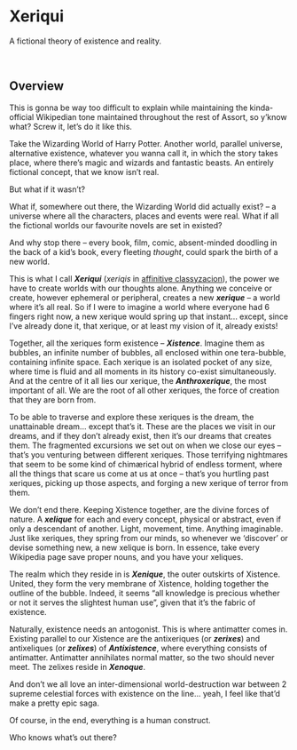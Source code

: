 # Xeriqui
<!-- #SQUARK live! index!
| dest = xeriqui
| desc = A fictional theory of existence and reality
| capt = Index Page
| index = xeriqui
| shard = #INDEX / index / personal / fantasy
-->

A fictional theory of existence and reality.


<br>


## Overview

This is gonna be way too difficult to explain while maintaining the kinda-official Wikipedian tone maintained throughout the rest of Assort, so y’know what? Screw it, let’s do it like this.

Take the Wizarding World of Harry Potter. Another world, parallel universe, alternative existence, whatever you wanna call it, in which the story takes place, where there’s magic and wizards and fantastic beasts. An entirely fictional concept, that we know isn’t real.

But what if it wasn’t?

What if, somewhere out there, the Wizarding World did actually exist? – a universe where all the characters, places and events were real. What if all the fictional worlds our favourite novels are set in existed?

And why stop there – every book, film, comic, absent-minded doodling in the back of a kid’s book, every fleeting *thought*, could spark the birth of a new world.

This is what I call ***Xeriqui*** (*xeriqis* in [affinitive classyzacion](../affine/readme.md)), the power we have to create worlds with our thoughts alone. Anything we conceive or create, however ephemeral or peripheral, creates a new ***xerique*** – a world where it’s all real. So if I were to imagine a world where everyone had 6 fingers right now, a new xerique would spring up that instant... except, since I’ve already done it, that xerique, or at least my vision of it, already exists!

Together, all the xeriques form existence – ***Xistence***. Imagine them as bubbles, an infinite number of bubbles, all enclosed within one tera-bubble, containing infinite space. Each xerique is an isolated pocket of any size, where time is fluid and all moments in its history co-exist simultaneously. And at the centre of it all lies our xerique, the ***Anthroxerique***, the most important of all. We are the root of all other xeriques, the force of creation that they are born from.

To be able to traverse and explore these xeriques is the dream, the unattainable dream... except that’s it. These are the places we visit in our dreams, and if they don’t already exist, then it’s our dreams that creates them. The fragmented excursions we set out on when we close our eyes – that’s you venturing between different xeriques. Those terrifying nightmares that seem to be some kind of chimærical hybrid of endless torment, where all the things that scare us come at us at once – that’s you hurtling past xeriques, picking up those aspects, and forging a new xerique of terror from them.

We don’t end there. Keeping Xistence together, are the divine forces of nature. A ***xelique*** for each and every concept, physical or abstract, even if only a descendant of another. Light, movement, time. Anything imaginable. Just like xeriques, they spring from our minds, so whenever we ‘discover’ or devise something new, a new xelique is born. In essence, take every Wikipedia page save proper nouns, and you have your xeliques.

The realm which they reside in is ***Xenique***, the outer outskirts of Xistence. United, they form the very membrane of Xistence, holding together the outline of the bubble. Indeed, it seems “all knowledge is precious whether or not it serves the slightest human use”, given that it’s the fabric of existence.

Naturally, existence needs an antogonist. This is where antimatter comes in. Existing parallel to our Xistence are the antixeriques (or ***zerixes***) and antixeliques (or ***zelixes***) of ***Antixistence***, where everything consists of antimatter. Antimatter annihilates normal matter, so the two should never meet. The zelixes reside in ***Xenoque***.

And don’t we all love an inter-dimensional world-destruction war between 2 supreme celestial forces with existence on the line... yeah, I feel like that’d make a pretty epic saga.

Of course, in the end, everything is a human construct.

Who knows what’s out there?

<!-- #QUARK
EXPORT: xeriqui/index
STYLE: auto
POLARITY: dark
-->
